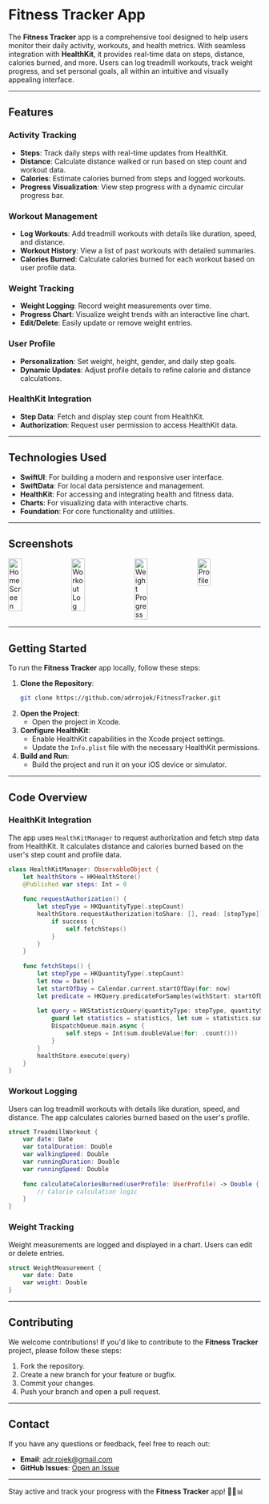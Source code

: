 # Fitness Tracker App

The **Fitness Tracker** app is a comprehensive tool designed to help users monitor their daily activity, workouts, and health metrics. With seamless integration with **HealthKit**, it provides real-time data on steps, distance, calories burned, and more. Users can log treadmill workouts, track weight progress, and set personal goals, all within an intuitive and visually appealing interface.

---

## Features

### **Activity Tracking**
- **Steps**: Track daily steps with real-time updates from HealthKit.
- **Distance**: Calculate distance walked or run based on step count and workout data.
- **Calories**: Estimate calories burned from steps and logged workouts.
- **Progress Visualization**: View step progress with a dynamic circular progress bar.

### **Workout Management**
- **Log Workouts**: Add treadmill workouts with details like duration, speed, and distance.
- **Workout History**: View a list of past workouts with detailed summaries.
- **Calories Burned**: Calculate calories burned for each workout based on user profile data.

### **Weight Tracking**
- **Weight Logging**: Record weight measurements over time.
- **Progress Chart**: Visualize weight trends with an interactive line chart.
- **Edit/Delete**: Easily update or remove weight entries.

### **User Profile**
- **Personalization**: Set weight, height, gender, and daily step goals.
- **Dynamic Updates**: Adjust profile details to refine calorie and distance calculations.

### **HealthKit Integration**
- **Step Data**: Fetch and display step count from HealthKit.
- **Authorization**: Request user permission to access HealthKit data.

---

## Technologies Used

- **SwiftUI**: For building a modern and responsive user interface.
- **SwiftData**: For local data persistence and management.
- **HealthKit**: For accessing and integrating health and fitness data.
- **Charts**: For visualizing data with interactive charts.
- **Foundation**: For core functionality and utilities.

---

## Screenshots

<div style="display: flex; flex-wrap: wrap; gap: 10px;">
  <img src="https://github.com/user-attachments/assets/57188516-af8a-4542-a00e-c324343cacac" alt="Home Screen" width="23%" />
  <img src="https://github.com/user-attachments/assets/ba1db683-2882-44d3-96d4-879708e5c9cd" alt="Workout Log" width="23%" />
  <img src="https://github.com/user-attachments/assets/43c53e23-bd2f-47b7-8dd2-ba48633d3476" alt="Weight Progress" width="23%" />
  <img src="https://github.com/user-attachments/assets/c71dd098-80d1-4d20-a48f-79beffa96355" alt="Profile" width="23%" />
</div>

---

## Getting Started

To run the **Fitness Tracker** app locally, follow these steps:

1. **Clone the Repository**:
   ```bash
   git clone https://github.com/adrrojek/FitnessTracker.git
   ```
2. **Open the Project**:
   - Open the project in Xcode.
3. **Configure HealthKit**:
   - Enable HealthKit capabilities in the Xcode project settings.
   - Update the `Info.plist` file with the necessary HealthKit permissions.
4. **Build and Run**:
   - Build the project and run it on your iOS device or simulator.

---

## Code Overview

### **HealthKit Integration**
The app uses `HealthKitManager` to request authorization and fetch step data from HealthKit. It calculates distance and calories burned based on the user's step count and profile data.

```swift
class HealthKitManager: ObservableObject {
    let healthStore = HKHealthStore()
    @Published var steps: Int = 0
    
    func requestAuthorization() {
        let stepType = HKQuantityType(.stepCount)
        healthStore.requestAuthorization(toShare: [], read: [stepType]) { success, error in
            if success {
                self.fetchSteps()
            }
        }
    }
    
    func fetchSteps() {
        let stepType = HKQuantityType(.stepCount)
        let now = Date()
        let startOfDay = Calendar.current.startOfDay(for: now)
        let predicate = HKQuery.predicateForSamples(withStart: startOfDay, end: now, options: .strictStartDate)
        
        let query = HKStatisticsQuery(quantityType: stepType, quantitySamplePredicate: predicate, options: .cumulativeSum) { _, statistics, error in
            guard let statistics = statistics, let sum = statistics.sumQuantity() else { return }
            DispatchQueue.main.async {
                self.steps = Int(sum.doubleValue(for: .count()))
            }
        }
        healthStore.execute(query)
    }
}
```

### **Workout Logging**
Users can log treadmill workouts with details like duration, speed, and distance. The app calculates calories burned based on the user's profile.

```swift
struct TreadmillWorkout {
    var date: Date
    var totalDuration: Double
    var walkingSpeed: Double
    var runningDuration: Double
    var runningSpeed: Double
    
    func calculateCaloriesBurned(userProfile: UserProfile) -> Double {
        // Calorie calculation logic
    }
}
```

### **Weight Tracking**
Weight measurements are logged and displayed in a chart. Users can edit or delete entries.

```swift
struct WeightMeasurement {
    var date: Date
    var weight: Double
}
```

---

## Contributing

We welcome contributions! If you'd like to contribute to the **Fitness Tracker** project, please follow these steps:

1. Fork the repository.
2. Create a new branch for your feature or bugfix.
3. Commit your changes.
4. Push your branch and open a pull request.

---

## Contact

If you have any questions or feedback, feel free to reach out:

- **Email**: adr.rojek@gmail.com
- **GitHub Issues**: [Open an Issue](https://github.com/adrrojek/FitnessTracker/issues)

---

Stay active and track your progress with the **Fitness Tracker** app! 🏃‍♂️📊
